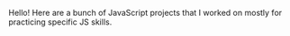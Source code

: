 Hello! Here are a bunch of JavaScript projects that I worked on mostly for practicing specific JS skills.

